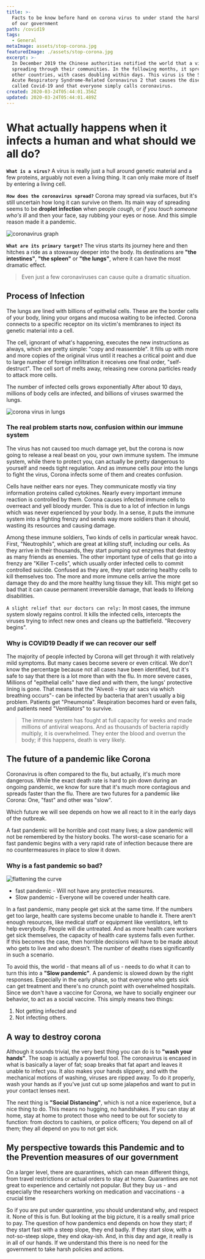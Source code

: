 ```yaml
---
title: >-
  Facts to be know before hand on corona virus to under stand the harsh policies
  of our government
path: /covid19
tags:
  - General
metaImage: assets/stop-corona.jpg
featuredImage: ./assets/stop-corona.jpg
excerpt: >-
  In December 2019 the Chinese authorities notified the world that a virus was
  spreading through their communities. In the following months, it spread to
  other countries, with cases doubling within days. This virus is the Severe
  Acute Respiratory Syndrome-Related Coronavirus 2 that causes the disease
  called Covid-19 and that everyone simply calls coronavirus.
created: 2020-03-24T05:44:01.356Z
updated: 2020-03-24T05:44:01.489Z
---
```

<!--StartFragment-->

# What actually happens when it infects a human and what should we all do?

**`What is a virus?`** A virus is really just a hull around genetic material and a few proteins, arguably not even a living thing. It can only make more of itself by entering a living cell.

**`How does the coronavirus spread?`** Corona may spread via surfaces, but it's still uncertain how long it can survive on them. Its main way of spreading seems to be **droplet infection** when people *cough*, or *if you touch someone who's ill* and then your face, say rubbing your eyes or nose. And this simple reason made it a pandemic.

![coronavirus graph](assets/coronavirus-graph.gif "coronavirus graph")

**`What are its primary target?`** The virus starts its journey here and then hitches a ride as a stowaway deeper into the body. Its destinations are **"the intestines"**, **"the spleen"** or **"the lungs"**, where it can have the most dramatic effect. 

> Even just a few coronaviruses can cause quite a dramatic situation.

## Process of Infection

The lungs are lined with billions of epithelial cells. These are the border cells of your body, lining your organs and mucosa waiting to be infected. Corona connects to a specific receptor on its victim's membranes to inject its genetic material into a cell.

The cell, ignorant of what's happening, executes the new instructions as always, which are pretty simple: "copy and reassemble". It fills up with more and more copies of the original virus until it reaches a critical point and due to large number of foreign infiltration it receives one final order, "self-destruct". The cell sort of melts away, releasing new corona particles ready to attack more cells. 

The number of infected cells grows exponentially After about 10 days, millions of body cells are infected, and billions of viruses swarmed the lungs.

![corona virus in lungs](assets/coronavirus-in-the-lungs.jpg "corona virus in lungs")

### The real problem starts now, confusion within our immune system

The virus has not caused too much damage yet, but the corona is now going to release a real beast on you, your own immune system. The immune system, while there to protect you, can actually be pretty dangerous to yourself and needs tight regulation. And as immune cells pour into the lungs to fight the virus, Corona infects some of them and creates confusion.

Cells have neither ears nor eyes. They communicate mostly via tiny information proteins called cytokines. Nearly every important immune reaction is controlled by them. Corona causes infected immune cells to overreact and yell bloody murder. This is due to a lot of infection in lungs which was never experienced by your body. In a sense, it puts the immune system into a fighting frenzy and sends way more soldiers than it should, wasting its resources and causing damage. 

Among these immune soldiers, Two kinds of cells in particular wreak havoc. First, "Neutrophils", which are great at killing stuff, including our cells. As they arrive in their thousands, they start pumping out enzymes that destroy as many friends as enemies. The other important type of cells that go into a frenzy are "Killer T-cells", which usually order infected cells to commit controlled suicide. Confused as they are, they start ordering healthy cells to kill themselves too. The more and more immune cells arrive the more damage they do and the more healthy lung tissue they kill. This might get so bad that it can cause permanent irreversible damage, that leads to lifelong disabilities.

`A slight relief that our doctors can rely:` In most cases, the immune system slowly regains control. It kills the infected cells, intercepts the viruses trying to infect new ones and cleans up the battlefield. "Recovery begins".

### Why is COVID19 Deadly if we can recover our self 

The majority of people infected by Corona will get through it with relatively mild symptoms. But many cases become severe or even critical. We don't know the percentage because not all cases have been identified, but it's safe to say that there is a lot more than with the flu. In more severe cases, Millions of "epithelial cells" have died and with them, the lungs' protective lining is gone. That means that the "Alveoli - tiny air sacs via which breathing occurs"- can be infected by bacteria that aren't usually a big problem. Patients get "Pneumonia". Respiration becomes hard or even fails, and patients need "Ventilators" to survive. 

> The immune system has fought at full capacity for weeks and made millions of antiviral weapons. And as thousands of bacteria rapidly multiply, it is overwhelmed. They enter the blood and overrun the body; if this happens, death is very likely. 

## The future of a pandemic like Corona

Coronavirus is often compared to the flu, but actually, it's much more dangerous. While the exact death rate is hard to pin down during an ongoing pandemic, we know for sure that it's much more contagious and spreads faster than the flu. There are two futures for a pandemic like Corona: One, "fast" and other was "slow".

Which future we will see depends on how we all react to it in the early days of the outbreak.

A fast pandemic will be horrible and cost many lives; a slow pandemic will not be remembered by the history books. The worst-case scenario for a fast pandemic begins with a very rapid rate of infection because there are no countermeasures in place to slow it down.

### Why is a fast pandemic so bad?

![flattening the curve](assets/flattening-the-curve.jpg "flattening the curve")

* fast pandemic - Will not have any protective measures.
* Slow pandemic - Everyone will be covered under health care.

In a fast pandemic, many people get sick at the same time. If the numbers get too large, health care systems become unable to handle it. There aren't enough resources, like medical staff or equipment like ventilators, left to help everybody. People will die untreated. And as more health care workers get sick themselves, the capacity of health care systems falls even further. If this becomes the case, then horrible decisions will have to be made about who gets to live and who doesn't. The number of deaths rises significantly in such a scenario. 

To avoid this, the world - that means all of us - needs to do what it can to turn this into a **"Slow pandemic"**. A pandemic is slowed down by the right responses. Especially in the early phase, so that everyone who gets sick can get treatment and there's no crunch point with overwhelmed hospitals. Since we don't have a vaccine for Corona, we have to socially engineer our behavior, to act as a social vaccine. This simply means two things:

1. Not getting infected and
2. Not infecting others.

## A way to destroy corona

Although it sounds trivial, the very best thing you can do is to **"wash your hands"**. The soap is actually a powerful tool. The coronavirus is encased in what is basically a layer of fat; soap breaks that fat apart and leaves it unable to infect you. It also makes your hands slippery, and with the mechanical motions of washing, viruses are ripped away. To do it properly, wash your hands as if you've just cut up some jalapeños and want to put in your contact lenses next.

The next thing is **"Social Distancing"**, which is not a nice experience, but a nice thing to do. This means no hugging, no handshakes. If you can stay at home, stay at home to protect those who need to be out for society to function: from doctors to cashiers, or police officers; You depend on all of them; they all depend on you to not get sick.

## My perspective towards this Pandemic and to the Prevention measures of our government

On a larger level, there are quarantines, which can mean different things, from travel restrictions or actual orders to stay at home. Quarantines are not great to experience and certainly not popular. But they buy us - and especially the researchers working on medication and vaccinations - a crucial time

So if you are put under quarantine, you should understand why, and respect it. None of this is fun. But looking at the big picture, it is a really small price to pay. The question of how pandemics end depends on how they start; if they start fast with a steep slope, they end badly. If they start slow, with a not-so-steep slope, they end okay-ish. And, in this day and age, it really is in all of our hands. If we understand this there is no need for the government to take harsh policies and actions.

<!--EndFragment-->
